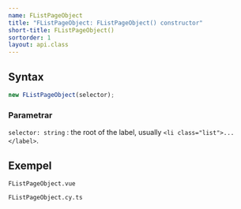 ```yaml
---
name: FListPageObject
title: "FListPageObject: FListPageObject() constructor"
short-title: FListPageObject()
sortorder: 1
layout: api.class
---
```


## Syntax

```ts nocompile nolint
new FListPageObject(selector);
```

### Parametrar

`selector: string`
: the root of the label, usually `<li class="list">...</label>`.

## Exempel

```import static
FListPageObject.vue
```

```import
FListPageObject.cy.ts
```
